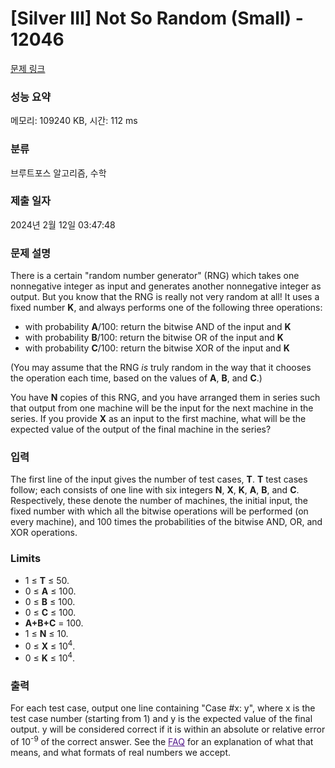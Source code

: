 # [Silver III] Not So Random (Small) - 12046 

[문제 링크](https://www.acmicpc.net/problem/12046) 

### 성능 요약

메모리: 109240 KB, 시간: 112 ms

### 분류

브루트포스 알고리즘, 수학

### 제출 일자

2024년 2월 12일 03:47:48

### 문제 설명

<p>There is a certain "random number generator" (RNG) which takes one nonnegative integer as input and generates another nonnegative integer as output. But you know that the RNG is really not very random at all! It uses a fixed number <strong>K</strong>, and always performs one of the following three operations:</p>

<ul>
	<li>with probability <strong>A</strong>/100: return the bitwise AND of the input and <strong>K</strong></li>
	<li>with probability <strong>B</strong>/100: return the bitwise OR of the input and <strong>K</strong></li>
	<li>with probability <strong>C</strong>/100: return the bitwise XOR of the input and <strong>K</strong></li>
</ul>

<p>(You may assume that the RNG <em>is</em> truly random in the way that it chooses the operation each time, based on the values of <strong>A</strong>, <strong>B</strong>, and <strong>C</strong>.)</p>

<p>You have <strong>N</strong> copies of this RNG, and you have arranged them in series such that output from one machine will be the input for the next machine in the series. If you provide <strong>X</strong> as an input to the first machine, what will be the expected value of the output of the final machine in the series?</p>

### 입력 

 <p>The first line of the input gives the number of test cases, <strong>T</strong>. <strong>T</strong> test cases follow; each consists of one line with six integers <strong>N</strong>, <strong>X</strong>, <strong>K</strong>, <strong>A</strong>, <strong>B</strong>, and <strong>C</strong>. Respectively, these denote the number of machines, the initial input, the fixed number with which all the bitwise operations will be performed (on every machine), and 100 times the probabilities of the bitwise AND, OR, and XOR operations.</p>

<h3>Limits</h3>

<ul>
	<li>1 ≤ <strong>T</strong> ≤ 50.</li>
	<li>0 ≤ <strong>A</strong> ≤ 100.</li>
	<li>0 ≤ <strong>B</strong> ≤ 100.</li>
	<li>0 ≤ <strong>C</strong> ≤ 100.</li>
	<li><strong>A+B+C</strong> = 100.</li>
	<li>1 ≤ <strong>N</strong> ≤ 10.</li>
	<li>0 ≤ <strong>X</strong> ≤ 10<sup>4</sup>.</li>
	<li>0 ≤ <strong>K</strong> ≤ 10<sup>4</sup>.</li>
</ul>

### 출력 

 <p>For each test case, output one line containing "Case #x: y", where x is the test case number (starting from 1) and y is the expected value of the final output. y will be considered correct if it is within an absolute or relative error of 10<sup>-9</sup> of the correct answer. See the <a href="https://code.google.com/codejam/faq.html#floating_point" style="color: rgb(85, 26, 139);" target="_blank">FAQ</a> for an explanation of what that means, and what formats of real numbers we accept.</p>

